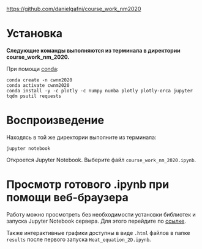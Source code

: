 https://github.com/danielgafni/course_work_nm2020

# Установка

**Следующие команды выполняются из терминала в директории course\_work\_nm\_2020.**

При помощи [conda](https://www.anaconda.com/distribution/):

```shell
conda create -n cwnm2020
conda activate cwnm2020
conda install -y -c plotly -c numpy numba plotly plotly-orca jupyter tqdm psutil requests
```

# Воспроизведение

Находясь в той же директории выполните из терминала:

```shell
jupyter notebook
```

Откроется Jupyter Notebook. Выберите файл `course_work_nm_2020.ipynb`.

# Просмотр готового .ipynb при помощи веб-браузера

Работу можно просмотреть без необходимости установки библиотек и запуска Jupyter Notebook сервера. Для этого перейдите по [ссылке](https://nbviewer.jupyter.org/github/danielgafni/course_work_nm2020/blob/0ee5863b125aae915cfff81fbae4bfca8b4a0884/cwnm2020.ipynb).

Также интерактивные графики доступны в виде `.html` файлов в папке `results` после первого запуска `Heat_equation_2D.ipynb`.

